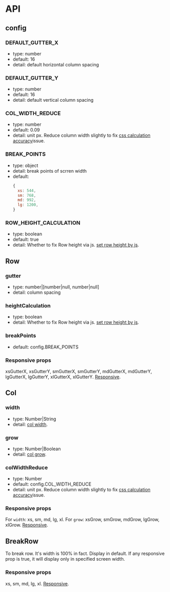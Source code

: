 # API
## config
### DEFAULT_GUTTER_X
* type: number
* default: 16
* detail: default horizontal column spacing
### DEFAULT_GUTTER_Y
* type: number
* default: 16
* detail: default vertical column spacing
### COL_WIDTH_REDUCE
* type: number
* default: 0.09
* detail: unit px. Reduce column width slightly to fix [css calculation accuracy](guide.md#calculation-accuracy)issue.
### BREAK_POINTS
* type: object
* detail: break points of scrren width
* default:
  ```js
  {
    xs: 544,
    sm: 768,
    md: 992,
    lg: 1200,
  }
  ```
### ROW_HEIGHT_CALCULATION
* type: boolean
* default: true
* detail: Whether to fix Row height via js. [set row height by js](guide.md#set-row-height-by-js).

## Row
### gutter
* type: number|[number|null, number|null]
* detail: column spacing
### heightCalculation
* type: boolean
* detail: Whether to fix Row height via js. [set row height by js](guide.md#set-row-height-by-js).
### breakPoints
* default: config.BREAK_POINTS
### Responsive props
xsGutterX, xsGutterY, smGutterX, smGutterY, mdGutterX, mdGutterY, lgGutterX, lgGutterY, xlGutterX, xlGutterY. [Responsive](guide.md#responsive).

## Col
### width
* type: Number|String
* detail: [col width](guide.md#col-width).
### grow
* type: Number|Boolean
* detail: [col grow](guide.md#col-grow).
### colWidthReduce
* type: Number
* default: config.COL_WIDTH_REDUCE
* detail: unit px. Reduce column width slightly to fix [css calculation accuracy](guide.md#calculation-accuracy)issue.
### Responsive props
For `width`: xs, sm, md, lg, xl. For `grow`: xsGrow, smGrow, mdGrow, lgGrow, xlGrow. [Responsive](guide.md#responsive).

## BreakRow
To break row. It's width is 100% in fact. Display in default. If any responsive prop is true, it will display only in specified screen width.
### Responsive props
xs, sm, md, lg, xl. [Responsive](guide.md#responsive).